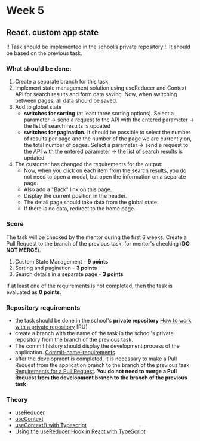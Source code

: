 # Week 5

## React. custom app state


!! Task should be implemented in the school’s private repository !!
It should be based on the previous task.

### What should be done:

1. Create a separate branch for this task
2. Implement state management solution using useReducer and Context API for search results and form data saving. Now, when switching between pages, all data should be saved.
3. Add to global state
    - **switches for sorting** (at least three sorting options). Select a parameter -> send a request to the API with the entered parameter -> the list of search results is updated
    - **switches for pagination.** It should be possible to select the number of results per page and the number of the page we are currently on, the total number of pages. Select a parameter -> send a request to the API with the entered parameter -> the list of search results is updated
4. The customer has changed the requirements for the output:
    - Now, when you click on each item from the search results, you do not need to open a modal, but open the information on a separate page.
    - Also add a "Back" link on this page.
    - Display the current position in the header.
    - The detail page should take data from the global state.
    - If there is no data, redirect to the home page.
### Score

The task will be checked by the mentor during the first 6 weeks. Create a Pull Request to the branch of the previous task, for mentor's checking (**DO NOT MERGE**).


1. Custom State Management - **9 points**
2. Sorting and pagination - **3 points**
3. Search details in a separate page - **3 points**


If at least one of the requirements is not completed, then the task is evaluated as **0 points**.

### Repository requirements

- the task should be done in the school's **private repository** [How to work with a private repository](https://docs.rs.school/#/private-repository?id=Как-работать-с-приватным-репозиторием) [RU]
- create a branch with the name of the task in the school's private repository from the branch of the previous task.
- The commit history should display the development process of the application. [Commit-name-requirements](https://www.conventionalcommits.org/en)
- after the development is completed, it is necessary to make a Pull Request from the application branch to the branch of the previous task [Requirements for a Pull Request](https://docs.app.rs.school/#/platform/pull-request-review-process). **You do not need to merge a Pull Request from the development branch to the branch of the previous task**

### Theory

- [useReducer](https://reactjs.org/docs/hooks-reference.html#usereducer)
- [useContext](https://reactjs.org/docs/hooks-reference.html#usecontext)
- [useContext() with Typescript](https://dev.to/madv/usecontext-with-typescript-23ln)
- [Using the useReducer Hook in React with TypeScript](https://dev.to/craigaholliday/using-the-usereducer-hook-in-react-with-typescript-27m1)

